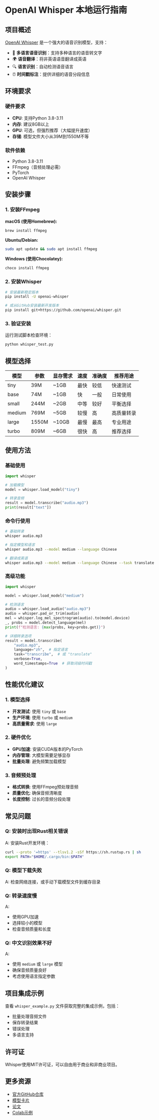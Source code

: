 # OpenAI Whisper 本地运行指南

## 项目概述

[OpenAI Whisper](https://github.com/openai/whisper) 是一个强大的语音识别模型，支持：

- 🎤 **多语言语音识别**：支持多种语言的语音转文字
- 🌍 **语音翻译**：将非英语语音翻译成英语
- 🔍 **语言识别**：自动检测语音语言
- ⏰ **时间戳标注**：提供详细的语音分段信息

## 环境要求

### 硬件要求
- **CPU**: 支持Python 3.8-3.11
- **内存**: 建议8GB以上
- **GPU**: 可选，但强烈推荐（大幅提升速度）
- **存储**: 模型文件大小从39M到1550M不等

### 软件依赖
- Python 3.8-3.11
- FFmpeg（音频处理必需）
- PyTorch
- OpenAI Whisper

## 安装步骤

### 1. 安装FFmpeg

**macOS (使用Homebrew):**
```bash
brew install ffmpeg
```

**Ubuntu/Debian:**
```bash
sudo apt update && sudo apt install ffmpeg
```

**Windows (使用Chocolatey):**
```bash
choco install ffmpeg
```

### 2. 安装Whisper

```bash
# 安装最新稳定版本
pip install -U openai-whisper

# 或从GitHub安装最新开发版本
pip install git+https://github.com/openai/whisper.git
```

### 3. 验证安装

运行测试脚本检查环境：
```bash
python whisper_test.py
```

## 模型选择

| 模型 | 参数 | 显存需求 | 速度 | 准确度 | 推荐用途 |
|------|------|---------|------|--------|----------|
| tiny | 39M | ~1GB | 最快 | 较低 | 快速测试 |
| base | 74M | ~1GB | 快 | 一般 | 日常使用 |
| small | 244M | ~2GB | 中等 | 较好 | 平衡选择 |
| medium | 769M | ~5GB | 较慢 | 高 | 高质量转录 |
| large | 1550M | ~10GB | 最慢 | 最高 | 专业用途 |
| turbo | 809M | ~6GB | 很快 | 高 | 推荐选择 |

## 使用方法

### 基础使用

```python
import whisper

# 加载模型
model = whisper.load_model("tiny")

# 转录音频
result = model.transcribe("audio.mp3")
print(result["text"])
```

### 命令行使用

```bash
# 基础转录
whisper audio.mp3

# 指定模型和语言
whisper audio.mp3 --model medium --language Chinese

# 翻译成英语
whisper audio.mp3 --model medium --language Chinese --task translate
```

### 高级功能

```python
import whisper

model = whisper.load_model("medium")

# 检测语言
audio = whisper.load_audio("audio.mp3")
audio = whisper.pad_or_trim(audio)
mel = whisper.log_mel_spectrogram(audio).to(model.device)
_, probs = model.detect_language(mel)
print(f"检测语言: {max(probs, key=probs.get)}")

# 详细转录选项
result = model.transcribe(
    "audio.mp3",
    language="zh",  # 指定语言
    task="transcribe",  # 或 "translate"
    verbose=True,
    word_timestamps=True  # 获取词级时间戳
)
```

## 性能优化建议

### 1. 模型选择
- **开发测试**: 使用 `tiny` 或 `base`
- **生产环境**: 使用 `turbo` 或 `medium`
- **高质量需求**: 使用 `large`

### 2. 硬件优化
- **GPU加速**: 安装CUDA版本的PyTorch
- **内存管理**: 大模型需要足够显存
- **批量处理**: 避免频繁加载模型

### 3. 音频预处理
- **格式转换**: 使用FFmpeg预处理音频
- **质量优化**: 确保音频清晰度
- **长度控制**: 过长的音频分段处理

## 常见问题

### Q: 安装时出现Rust相关错误
A: 安装Rust开发环境：
```bash
curl --proto '=https' --tlsv1.2 -sSf https://sh.rustup.rs | sh
export PATH="$HOME/.cargo/bin:$PATH"
```

### Q: 模型下载失败
A: 检查网络连接，或手动下载模型文件到缓存目录

### Q: 转录速度慢
A: 
- 使用GPU加速
- 选择较小的模型
- 检查音频质量和长度

### Q: 中文识别效果不好
A:
- 使用 `medium` 或 `large` 模型
- 确保音频质量良好
- 考虑使用语言指定参数

## 项目集成示例

查看 `whisper_example.py` 文件获取完整的集成示例，包括：

- 批量处理音频文件
- 保存转录结果
- 错误处理
- 多语言支持

## 许可证

Whisper使用MIT许可证，可以自由用于商业和非商业项目。

## 更多资源

- [官方GitHub仓库](https://github.com/openai/whisper)
- [模型卡片](https://github.com/openai/whisper/blob/main/model-card.md)
- [论文](https://cdn.openai.com/papers/whisper.pdf)
- [Colab示例](https://colab.research.google.com/github/openai/whisper/blob/master/notebooks/LibriSpeech.ipynb) 